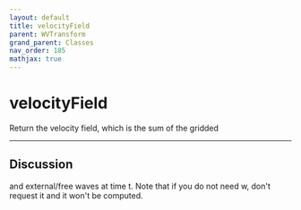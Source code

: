 ```yaml
---
layout: default
title: velocityField
parent: WVTransform
grand_parent: Classes
nav_order: 185
mathjax: true
---
```


#  velocityField

Return the velocity field, which is the sum of the gridded


---

## Discussion
and external/free waves at time t. Note that if you do not
  need w, don't request it and it won't be computed.
